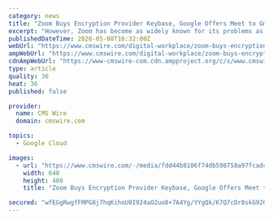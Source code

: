 ```yaml
---
category: news
title: "Zoom Buys Encryption Provider Keybase, Google Offers Meet to Gmail Users, More News"
excerpt: "However, Zoom has become as widely known for its problems as it has for its benefits. One of those problems has been security and its lack of end-to-end encryption. Even with all the talent in the world,"
publishedDateTime: 2020-05-08T16:32:00Z
webUrl: "https://www.cmswire.com/digital-workplace/zoom-buys-encryption-provider-keybase-google-offers-meet-to-gmail-users-more-news/"
ampWebUrl: "https://www.cmswire.com/digital-workplace/zoom-buys-encryption-provider-keybase-google-offers-meet-to-gmail-users-more-news/amp/"
cdnAmpWebUrl: "https://www-cmswire-com.cdn.ampproject.org/c/s/www.cmswire.com/digital-workplace/zoom-buys-encryption-provider-keybase-google-offers-meet-to-gmail-users-more-news/amp/"
type: article
quality: 36
heat: 36
published: false

provider:
  name: CMS Wire
  domain: cmswire.com

topics:
  - Google Cloud

images:
  - url: "https://www.cmswire.com/-/media/fdd44b8106f74db598758a97fcadcafd.ashx?mw=1024"
    width: 640
    height: 480
    title: "Zoom Buys Encryption Provider Keybase, Google Offers Meet to Gmail Users, More News"

secured: "wfEGgRwgfFMPG8j7hqKihoU0I924aO2uo8+7A4Yg/YYgQk/K7Q7cDr8skG92QnOJJ8ZcaXC6l1t9P+tgX6ZLGVLDSHepVeZVmClVi2ehJrZpyctZZ849cNFBpF1ANlq1xBQGafH29rAV8vChtw7rtRIACKyaFbbFiYH+7GgtQusyD4/Aq+CaoD7jux+ajKcnuBR8SEtmE7LjYj4jIfBN2A/p9UC4LjahLM5aq+2cxVoTHVdViAWsxUDp195yKyEGc5Gj3/EhPrtLZSYdfNuOQqTshr27wUK14zI92SFjJ0VihxIHORtb8RrRJV4KPMzX;jWQMiQBYcn4gRW7+XD5K9Q=="
---
```


